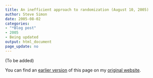```yaml
---
title: An inefficient approach to randomization (August 10, 2005)
author: Steve Simon
date: 2005-08-02
categories:
- "*Blog post"
- 2005
- Being updated
output: html_document
page_update: no
---
```


(To be added)

<!---More--->

You can find an [earlier version][sim1] of this page on my [original website][sim2].

[sim1]: http://www.pmean.com/05/Randomization.html
[sim2]: http://www.pmean.com/original_site.html
